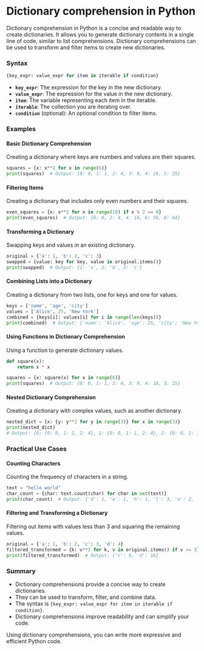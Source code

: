 # Dictionary comprehension in Python

Dictionary comprehension in Python is a concise and readable way to create dictionaries. It allows you to generate dictionary contents in a single line of code, similar to list comprehensions. Dictionary comprehensions can be used to transform and filter items to create new dictionaries.

### Syntax

```python
{key_expr: value_expr for item in iterable if condition}
```

- **`key_expr`**: The expression for the key in the new dictionary.
- **`value_expr`**: The expression for the value in the new dictionary.
- **`item`**: The variable representing each item in the iterable.
- **`iterable`**: The collection you are iterating over.
- **`condition`** (optional): An optional condition to filter items.

### Examples

#### Basic Dictionary Comprehension

Creating a dictionary where keys are numbers and values are their squares.

```python
squares = {x: x**2 for x in range(6)}
print(squares)  # Output: {0: 0, 1: 1, 2: 4, 3: 9, 4: 16, 5: 25}
```

#### Filtering Items

Creating a dictionary that includes only even numbers and their squares.

```python
even_squares = {x: x**2 for x in range(10) if x % 2 == 0}
print(even_squares)  # Output: {0: 0, 2: 4, 4: 16, 6: 36, 8: 64}
```

#### Transforming a Dictionary

Swapping keys and values in an existing dictionary.

```python
original = {'a': 1, 'b': 2, 'c': 3}
swapped = {value: key for key, value in original.items()}
print(swapped)  # Output: {1: 'a', 2: 'b', 3: 'c'}
```

#### Combining Lists into a Dictionary

Creating a dictionary from two lists, one for keys and one for values.

```python
keys = ['name', 'age', 'city']
values = ['Alice', 25, 'New York']
combined = {keys[i]: values[i] for i in range(len(keys))}
print(combined)  # Output: {'name': 'Alice', 'age': 25, 'city': 'New York'}
```

#### Using Functions in Dictionary Comprehension

Using a function to generate dictionary values.

```python
def square(x):
    return x * x

squares = {x: square(x) for x in range(6)}
print(squares)  # Output: {0: 0, 1: 1, 2: 4, 3: 9, 4: 16, 5: 25}
```

#### Nested Dictionary Comprehension

Creating a dictionary with complex values, such as another dictionary.

```python
nested_dict = {x: {y: y**2 for y in range(3)} for x in range(3)}
print(nested_dict)
# Output: {0: {0: 0, 1: 1, 2: 4}, 1: {0: 0, 1: 1, 2: 4}, 2: {0: 0, 1: 1, 2: 4}}
```

### Practical Use Cases

#### Counting Characters

Counting the frequency of characters in a string.

```python
text = "hello world"
char_count = {char: text.count(char) for char in set(text)}
print(char_count)  # Output: {'d': 1, 'e': 1, 'h': 1, 'l': 3, 'o': 2, 'r': 1, 'w': 1}
```

#### Filtering and Transforming a Dictionary

Filtering out items with values less than 3 and squaring the remaining values.

```python
original = {'a': 1, 'b': 2, 'c': 3, 'd': 4}
filtered_transformed = {k: v**2 for k, v in original.items() if v >= 3}
print(filtered_transformed)  # Output: {'c': 9, 'd': 16}
```

### Summary

- Dictionary comprehensions provide a concise way to create dictionaries.
- They can be used to transform, filter, and combine data.
- The syntax is `{key_expr: value_expr for item in iterable if condition}`.
- Dictionary comprehensions improve readability and can simplify your code.

Using dictionary comprehensions, you can write more expressive and efficient Python code.